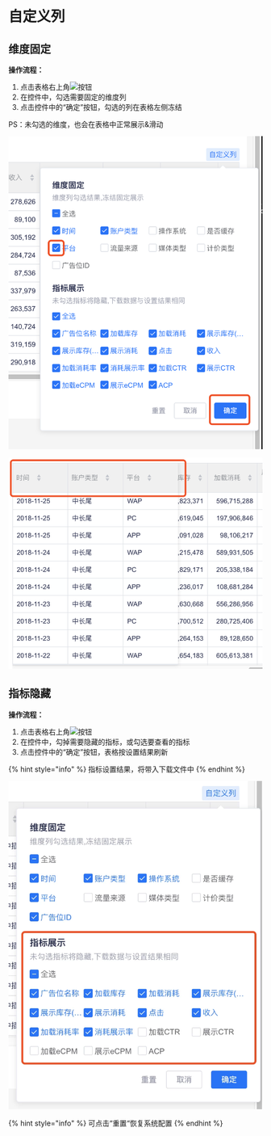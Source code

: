 # 自定义列

## **维度固定**

**操作流程：**

1. 点击表格右上角![](https://p.qpic.cn/pic_wework/2516212001/5751565a53cd60fdac6388c1e554b1501c05308b1c4c0aa4/0?tp=webp)按钮
2. 在控件中，勾选需要固定的维度列
3. 点击控件中的“确定”按钮，勾选的列在表格左侧冻结

PS：未勾选的维度，也会在表格中正常展示&滑动

![](../../.gitbook/assets/image%20%282%29.png)

![](../../.gitbook/assets/image%20%283%29.png)

## 指标隐藏

**操作流程：**

1. 点击表格右上角![](https://p.qpic.cn/pic_wework/2516212001/5751565a53cd60fdac6388c1e554b1501c05308b1c4c0aa4/0?tp=webp)按钮
2. 在控件中，勾掉需要隐藏的指标，或勾选要查看的指标
3. 点击控件中的“确定”按钮，表格按设置结果刷新

{% hint style="info" %}
指标设置结果，将带入下载文件中
{% endhint %}

![](../../.gitbook/assets/image%20%284%29.png)

{% hint style="info" %}
可点击“重置“恢复系统配置
{% endhint %}




